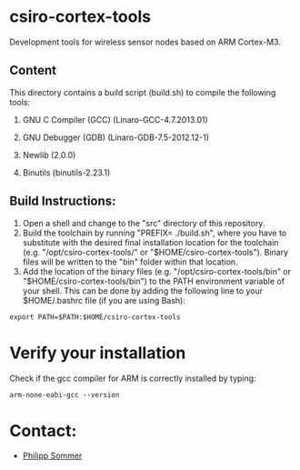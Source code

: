 csiro-cortex-tools
==============================

Development tools for wireless sensor nodes based on ARM Cortex-M3.

## Content

This directory contains a build script (build.sh) to compile the following tools:

1. GNU C Compiler (GCC) (Linaro-GCC-4.7.2013.01)

2. GNU Debugger (GDB) (Linaro-GDB-7.5-2012.12-1)

3. Newlib (2.0.0)

4. Binutils (binutils-2.23.1)

## Build Instructions:

1. Open a shell and change to the "src" directory of this repository.
2. Build the toolchain by running "PREFIX=<install-location> ./build.sh", where you have to substitute <install-location> with the desired final installation location for the toolchain (e.g. "/opt/csiro-cortex-tools/" or "$HOME/csiro-cortex-tools").  Binary files will be written to the "bin" folder within that location.
3. Add the location of the binary files (e.g. "/opt/csiro-cortex-tools/bin" or "$HOME/csiro-cortex-tools/bin") to the PATH environment variable of your shell. This can be done by adding the following line to your $HOME/.bashrc file (if you are using Bash):
```
export PATH=$PATH:$HOME/csiro-cortex-tools
```
# Verify your installation
Check if the gcc compiler for ARM is correctly installed by typing:
```
arm-none-eabi-gcc --version
```


# Contact: 

* [Philipp Sommer](mailto:Philipp.Sommer@csiro.au)
